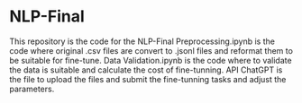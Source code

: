 # NLP-Final

This repository is the code for the NLP-Final
Preprocessing.ipynb is the code where original .csv files are convert to .jsonl files and reformat them to be suitable for fine-tune.
Data Validation.ipynb is the code where to validate the data is suitable and calculate the cost of fine-tunning.
API ChatGPT is the file to upload the files and submit the fine-tunning tasks and adjust the parameters. 
